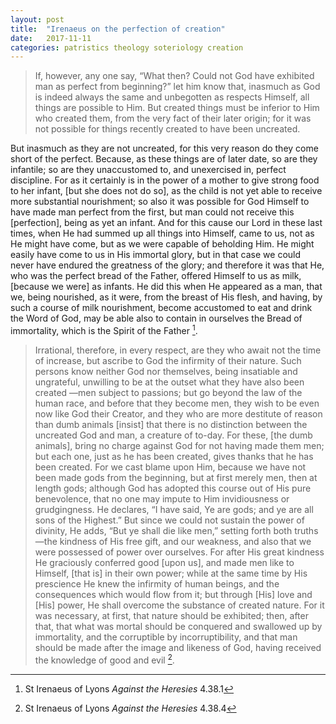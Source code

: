 ```yaml
---
layout: post
title:  "Irenaeus on the perfection of creation"
date:   2017-11-11
categories: patristics theology soteriology creation
---
```


>If, however, any one say, “What then? Could not God have exhibited man as perfect from 
beginning?” let him know that, inasmuch as God is indeed always the same and unbegotten as respects 
Himself, all things are possible to Him. But created things must be inferior to Him who created them, from 
the very fact of their later origin; for it was not possible for things recently created to have been uncreated. 
<!--excerpt-->
But inasmuch as they are not uncreated, for this very reason do they come short of the perfect. Because, as 
these things are of later date, so are they infantile; so are they unaccustomed to, and unexercised in, perfect 
discipline. For as it certainly is in the power of a mother to give strong food to her infant, [but she does not 
do so], as the child is not yet able to receive more substantial nourishment; so also it was possible for God 
Himself to have made man perfect from the first, but man could not receive this [perfection], being as yet 
an infant. And for this cause our Lord in these last times, when He had summed up all things into Himself, 
came to us, not as He might have come, but as we were capable of beholding Him. He might easily have 
come to us in His immortal glory, but in that case we could never have endured the greatness of the glory; 
and therefore it was that He, who was the perfect bread of the Father, offered Himself to us as milk, 
[because we were] as infants. He did this when He appeared as a man, that we, being nourished, as it were, 
from the breast of His flesh, and having, by such a course of milk nourishment, become accustomed to eat 
and drink the Word of God, may be able also to contain in ourselves the Bread of immortality, which is the 
Spirit of the Father [^1].

>Irrational, therefore, in every respect, are they who await not the time of increase, but ascribe to God 
the infirmity of their nature. Such persons know neither God nor themselves, being insatiable and 
ungrateful, unwilling to be at the outset what they have also been created —men subject to passions; but 
go beyond the law of the human race, and before that they become men, they wish to be even now like God 
their Creator, and they who are more destitute of reason than dumb animals [insist] that there is no 
distinction between the uncreated God and man, a creature of to-day. For these, [the dumb animals], bring 
no charge against God for not having made them men; but each one, just as he has been created, gives
thanks that he has been created. For we cast blame upon Him, because we have not been made gods from 
the beginning, but at first merely men, then at length gods; although God has adopted this course out of His 
pure benevolence, that no one may impute to Him invidiousness or grudgingness. He declares, “I have said, 
Ye are gods; and ye are all sons of the Highest.” But since we could not sustain the power of divinity, He
adds, “But ye shall die like men,” setting forth both truths —the kindness of His free gift, and our 
weakness, and also that we were possessed of power over ourselves. For after His great kindness He 
graciously conferred good [upon us], and made men like to Himself, [that is] in their own power; while at 
the same time by His prescience He knew the infirmity of human beings, and the consequences which 
would flow from it; but through [His] love and [His] power, He shall overcome the substance of created 
nature. For it was necessary, at first, that nature should be exhibited; then, after that, that what was mortal 
should be conquered and swallowed up by immortality, and the corruptible by incorruptibility, and that 
man should be made after the image and likeness of God, having received the knowledge of good and evil [^2].

[^1]: St Irenaeus of Lyons _Against the Heresies_ 4.38.1
[^2]: St Irenaeus of Lyons _Against the Heresies_ 4.38.4